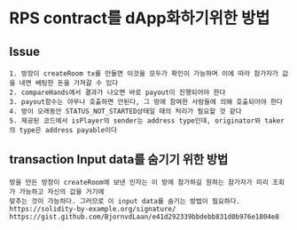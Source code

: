 # RPS contract를 dApp화하기위한 방법

## Issue

    1. 방장이 createRoom tx를 만들면 이것을 모두가 확인이 가능하며 이에 따라 참가자가 값을 내면 베팅한 돈을 가져갈 수 있다
    2. compareHands에서 결과가 나오면 바로 payout이 진행되어야 한다
    3. payout함수는 아무나 호출하면 안된다, 그 방에 참여한 사람들에 의해 호출되어야 한다
    4. 방이 오래동안 STATUS_NOT_STARTED상태일 때의 처리가 필요할 것 같다
    5. 제공된 코드에서 isPlayer의 sender는 address type인데, originator와 taker의 type은 address payable이다

## transaction Input data를 숨기기 위한 방법

    방을 만든 방장이 createRoom에 보낸 인자는 이 방에 참가하길 원하는 참가자가 미리 조회가 가능하고 자신의 값을 거기에
    맞추는 것이 가능하다. 그러므로 이 input data를 숨기는 방법이 필요하다.
    https://solidity-by-example.org/signature/
    https://gist.github.com/BjornvdLaan/e41d292339bbdebb831d0b976e1804e8
